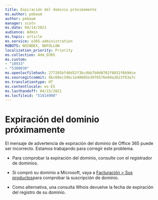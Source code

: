 ```yaml
---
title: Expiración del dominio próximamente
ms.author: pebaum
author: pebaum
manager: scotv
ms.date: 04/14/2021
audience: Admin
ms.topic: article
ms.service: o365-administration
ROBOTS: NOINDEX, NOFOLLOW
localization_priority: Priority
ms.collection: Adm_O365
ms.custom:
- "10933"
- "5300030"
ms.openlocfilehash: 277285bfd0d52f3bcdbb7b0d0702f8032f6b9dce
ms.sourcegitcommit: 8bc60ec34bc1e40685e3976576e04a2623f63a7c
ms.translationtype: HT
ms.contentlocale: es-ES
ms.lasthandoff: 04/15/2021
ms.locfileid: "51814908"
---
```

# <a name="domain-expiring-soon"></a>Expiración del dominio próximamente

El mensaje de advertencia de expiración del dominio de Office 365 puede ser incorrecto. Estamos trabajando para corregir este problema.

- Para comprobar la expiración del dominio, consulte con el registrador de dominios.

- Si compró su dominio a Microsoft, vaya a [Facturación > Sus productos](https://admin.microsoft.com/Adminportal/Home?source=applauncher#/subscriptions)para comprobar la suscripción de dominio.

- Como alternativa, una consulta Whois devuelve la fecha de expiración del registro de su dominio.